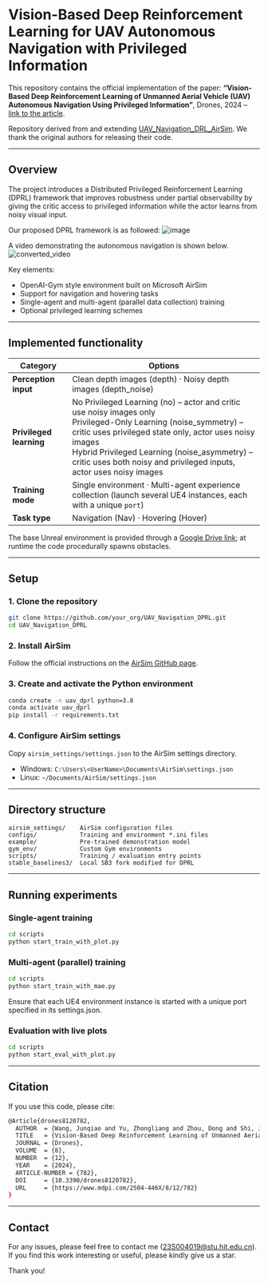 # Vision-Based Deep Reinforcement Learning for UAV Autonomous Navigation with Privileged Information

This repository contains the official implementation of the paper: **“Vision-Based Deep Reinforcement Learning of Unmanned Aerial Vehicle (UAV) Autonomous Navigation Using Privileged Information”**, Drones, 2024 – [link to the article](https://www.mdpi.com/2504-446X/8/12/782).

Repository derived from and extending [UAV_Navigation_DRL_AirSim](https://github.com/heleidsn/UAV_Navigation_DRL_AirSim). We thank the original authors for releasing their code.

---

## Overview

The project introduces a Distributed Privileged Reinforcement Learning (DPRL) framework that improves robustness under partial observability by giving the critic access to privileged information while the actor learns from noisy visual input.  

Our proposed DPRL framework is as followed:
![image](https://github.com/user-attachments/assets/3a423963-4a30-4a92-89e3-18f7e269e652)

A video demonstrating the autonomous navigation is shown below.
![converted_video](https://github.com/user-attachments/assets/ae098247-c8f8-4232-bfc1-df68d16645f1)

Key elements:

* OpenAI-Gym style environment built on Microsoft AirSim  
* Support for navigation and hovering tasks  
* Single-agent and multi-agent (parallel data collection) training  
* Optional privileged learning schemes

---

## Implemented functionality

| Category                    | Options                                                                                                              |
|-----------------------------|----------------------------------------------------------------------------------------------------------------------|
| **Perception input**        | Clean depth images (depth) · Noisy depth images (depth_noise)                                                                              |
| **Privileged learning**     | No Privileged Learning (no) – actor and critic use noisy images only<br>Privileged-Only Learning (noise_symmetry) – critic uses privileged state only, actor uses noisy images<br>Hybrid Privileged Learning (noise_asymmetry) – critic uses both noisy and privileged inputs, actor uses noisy images |
| **Training mode**           | Single environment · Multi-agent experience collection (launch several UE4 instances, each with a unique `port`)   |
| **Task type**               | Navigation (Nav) · Hovering (Hover)                                                                                               |

The base Unreal environment is provided through a [Google Drive link](https://drive.google.com/file/d/1MinMEPaCFjhOizRxF32gv4pAq0Z_tRvz/view?usp=drive_link); at runtime the code procedurally spawns obstacles.

---

## Setup

### 1. Clone the repository

```bash
git clone https://github.com/your_org/UAV_Navigation_DPRL.git
cd UAV_Navigation_DPRL
```

### 2. Install AirSim
Follow the official instructions on the [AirSim GitHub page](https://github.com/microsoft/AirSim).

### 3. Create and activate the Python environment
```bash
conda create -n uav_dprl python=3.8
conda activate uav_dprl
pip install -r requirements.txt
```

### 4. Configure AirSim settings
Copy `airsim_settings/settings.json` to the AirSim settings directory.
- Windows: `C:\Users\<UserName>\Documents\AirSim\settings.json`
- Linux: `~/Documents/AirSim/settings.json`
---
## Directory structure
```pgsql
airsim_settings/    AirSim configuration files
configs/            Training and environment *.ini files
example/            Pre-trained demonstration model
gym_env/            Custom Gym environments
scripts/            Training / evaluation entry points
stable_baselines3/  Local SB3 fork modified for DPRL
```
---
## Running experiments
### Single-agent training
```bash
cd scripts
python start_train_with_plot.py
```
### Multi-agent (parallel) training
```bash
cd scripts
python start_train_with_mae.py
```
Ensure that each UE4 environment instance is started with a unique port specified in its settings.json.
### Evaluation with live plots
```bash
cd scripts
python start_eval_with_plot.py
```
---
## Citation
If you use this code, please cite:
```bash
@Article{drones8120782,
  AUTHOR  = {Wang, Junqiao and Yu, Zhongliang and Zhou, Dong and Shi, Jiaqi and Deng, Runran},
  TITLE   = {Vision-Based Deep Reinforcement Learning of Unmanned Aerial Vehicle (UAV) Autonomous Navigation Using Privileged Information},
  JOURNAL = {Drones},
  VOLUME  = {8},
  NUMBER  = {12},
  YEAR    = {2024},
  ARTICLE-NUMBER = {782},
  DOI     = {10.3390/drones8120782},
  URL     = {https://www.mdpi.com/2504-446X/8/12/782}
}
```
---
## Contact
For any issues, please feel free to contact me (23S004019@stu.hit.edu.cn). If you find this work interesting or useful, please kindly give us a star.

Thank you!

